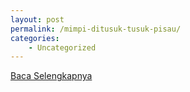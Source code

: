 ```yaml
---
layout: post
permalink: /mimpi-ditusuk-tusuk-pisau/
categories:
    - Uncategorized
---
```


[Baca Selengkapnya](/07)